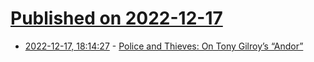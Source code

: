 # [Published on 2022-12-17](index.md)

* [2022-12-17, 18:14:27](https://news.ycombinator.com/item?id=34030493) - [Police and Thieves: On Tony Gilroy’s “Andor”](https://lareviewofbooks.org/article/police-and-thieves-on-tony-gilroys-andor/)
